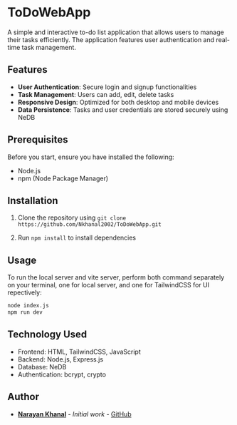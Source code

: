 # ToDoWebApp

A simple and interactive to-do list application that allows users to manage their tasks efficiently. The application features user authentication and real-time task management.

## Features

- **User Authentication**: Secure login and signup functionalities
- **Task Management**: Users can add, edit, delete tasks 
- **Responsive Design**: Optimized for both desktop and mobile devices
- **Data Persistence**: Tasks and user credentials are stored securely using NeDB

## Prerequisites

Before you start, ensure you have installed the following:
- Node.js
- npm (Node Package Manager)

## Installation
1. Clone the repository using `git clone https://github.com/Nkhanal2002/ToDoWebApp.git`

2. Run `npm install` to install dependencies

## Usage

To run the local server and vite server, perform both command separately on your terminal, one for local server, and one for TailwindCSS for UI repectively:
```bash
node index.js
npm run dev
```

## Technology Used
- Frontend: HTML, TailwindCSS, JavaScript
- Backend: Node.js, Express.js
- Database: NeDB
- Authentication: bcrypt, crypto

## Author

- **[Narayan Khanal](https://nkhanal-portfolio-website.vercel.app)** - *Initial work* - [GitHub](https://github.com/Nkhanal2002)



